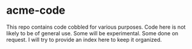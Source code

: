 acme-code
=========

This repo contains code cobbled for various purposes.  Code here is not likely to be of general use.  Some will be experimental.  Some done on request.  I will try to provide an index here to keep it organized. 
